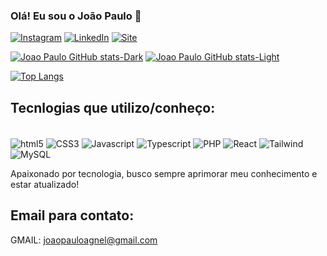 ### Olá! Eu sou o João Paulo 🤙

[![Instagram](https://img.shields.io/badge/Instagram-E4405F?style=for-the-badge&logo=instagram&logoColor=white)](https://www.instagram.com/joaoagnel/)
[![LinkedIn](https://img.shields.io/badge/Linkedin-0077B5?style=for-the-badge&logo=linkedin&logoColor=white)](https://www.linkedin.com/in/jo%C3%A3o-paulo-pereira-agnel-952625179/)
[![Site](https://img.shields.io/badge/dev.to-0A0A0A?style=for-the-badge&logo=devdotto&logoColor=white)]()

[![Joao Paulo GitHub stats-Dark](https://github-readme-stats.vercel.app/api?username=JoaoPauloAgnel&show_icons=true&theme=dark#gh-dark-mode-only)](https://github.com/JoaoPauloAgnel)
[![Joao Paulo GitHub stats-Light](https://github-readme-stats.vercel.app/api?username=JoaoPauloAgnel&show_icons=true&theme=default#gh-light-mode-only)](https://github.com/JoaoPauloAgnel)

[![Top Langs](https://github-readme-stats.vercel.app/api/top-langs/?username=JoaoPauloAgnel&layout=compact)](https://github.com/JoaoPauloAgnel)

## Tecnlogias que utilizo/conheço:

<div style="display: inline_block"><br/>
<img align="center" alt="html5" src="https://img.shields.io/badge/HTML5-E34F26?style=for-the-badge&logo=html5&logoColor=white">
<img align="center" alt="CSS3" src="https://img.shields.io/badge/CSS3-1572B6?style=for-the-badge&logo=css3&logoColor=white">
<img align="center" alt="Javascript" src="https://img.shields.io/badge/JavaScript-F7DF1E?style=for-the-badge&logo=javascript&logoColor=black">
<img align="center" alt="Typescript" src="https://img.shields.io/badge/TypeScript-007ACC?style=for-the-badge&logo=typescript&logoColor=white">
<img align="center" alt="PHP" src="https://img.shields.io/badge/PHP-777BB4?style=for-the-badge&logo=php&logoColor=white">
<img align="center" alt="React" src="https://img.shields.io/badge/React-20232A?style=for-the-badge&logo=react&logoColor=61DAFBe">
<img align="center" alt="Tailwind" src="https://img.shields.io/badge/Tailwind_CSS-38B2AC?style=for-the-badge&logo=tailwind-css&logoColor=white">
<img align="center" alt="MySQL" src="https://img.shields.io/badge/MySQL-005C84?style=for-the-badge&logo=mysql&logoColor=white">
</div>

Apaixonado por tecnologia, busco sempre aprimorar meu conhecimento e estar atualizado!

## Email para contato:
GMAIL: joaopauloagnel@gmail.com
